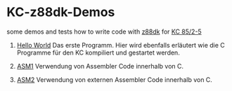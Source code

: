 # KC-z88dk-Demos
some demos and tests how to write code with [z88dk](https://github.com/z88dk/z88dk) for [KC 85/2-5](https://de.wikipedia.org/wiki/Kleincomputer_KC_85/2-4)

1. [Hello World](HelloWorld/) 
Das erste Programm. Hier wird ebenfalls erläutert wie die C Programme für den KC kompiliert und gestartet werden.

2. [ASM1](asm1/)
Verwendung von Assembler Code innerhalb von C.

3. [ASM2](asm2/)
Verwendung von externen Assembler Code innerhalb von C.